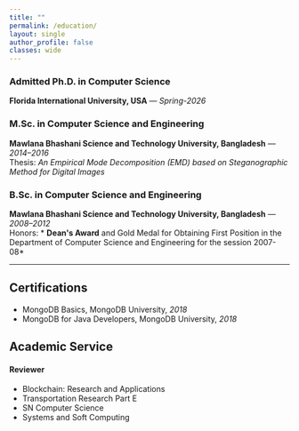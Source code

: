 ```yaml
---
title: ""
permalink: /education/
layout: single
author_profile: false
classes: wide
---
```


### Admitted Ph.D. in Computer Science
**Florida International University, USA** — *Spring-2026*  


### M.Sc. in Computer Science and Engineering
**Mawlana Bhashani Science and Technology University, Bangladesh** — *2014–2016*  
Thesis: *An Empirical Mode Decomposition (EMD) based on Steganographic Method for Digital Images*

### B.Sc. in Computer Science and Engineering
**Mawlana Bhashani Science and Technology University, Bangladesh** — *2008–2012*  
Honors: * <strong>Dean's Award</strong> and Gold Medal for Obtaining First Position in the Department of Computer Science and Engineering for the session 2007-08*

---

## Certifications
- MongoDB Basics, MongoDB University, *2018*
- MongoDB for Java Developers, MongoDB University, *2018*

## Academic Service
#### Reviewer
- Blockchain: Research and Applications
- Transportation Research Part E
- SN Computer Science
- Systems and Soft Computing

